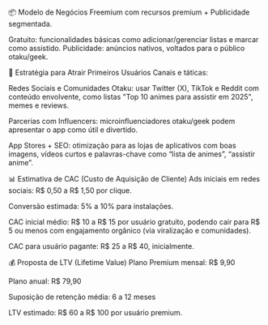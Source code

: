 📦 Modelo de Negócios
Freemium com recursos premium + Publicidade segmentada.

Gratuito: funcionalidades básicas como adicionar/gerenciar listas e marcar como assistido.
Publicidade: anúncios nativos, voltados para o público otaku/geek.

🚀 Estratégia para Atrair Primeiros Usuários
Canais e táticas:

Redes Sociais e Comunidades Otaku: usar Twitter (X), TikTok e Reddit com conteúdo envolvente, como listas "Top 10 animes para assistir em 2025", memes e reviews.

Parcerias com Influencers: microinfluenciadores otaku/geek podem apresentar o app como útil e divertido.

App Stores + SEO: otimização para as lojas de aplicativos com boas imagens, vídeos curtos e palavras-chave como “lista de animes”, “assistir anime”.

📊 Estimativa de CAC (Custo de Aquisição de Cliente)
Ads iniciais em redes sociais: R$ 0,50 a R$ 1,50 por clique.

Conversão estimada: 5% a 10% para instalações.

CAC inicial médio: R$ 10 a R$ 15 por usuário gratuito, podendo cair para R$ 5 ou menos com engajamento orgânico (via viralização e comunidades).

CAC para usuário pagante: R$ 25 a R$ 40, inicialmente.

💰 Proposta de LTV (Lifetime Value)
Plano Premium mensal: R$ 9,90

Plano anual: R$ 79,90

Suposição de retenção média: 6 a 12 meses

LTV estimado: R$ 60 a R$ 100 por usuário premium.
